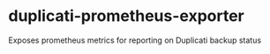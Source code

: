 # duplicati-prometheus-exporter
Exposes prometheus metrics for reporting on Duplicati backup status
